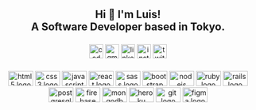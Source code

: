 <h2 align="center">Hi 👋 I'm Luis! <br>A Software Developer based in Tokyo.</h2>

###

<div align="center">
  <img src="https://img.shields.io/static/v1?message=Codepen&logo=codepen&label=&color=000000&logoColor=white&labelColor=&style=for-the-badge" height="28" alt="codepen logo"  />
  <img src="https://img.shields.io/static/v1?message=Gmail&logo=gmail&label=&color=D14836&logoColor=white&labelColor=&style=for-the-badge" height="28" alt="gmail logo"  />
  <img src="https://img.shields.io/static/v1?message=LinkedIn&logo=linkedin&label=&color=0077B5&logoColor=white&labelColor=&style=for-the-badge" height="28" alt="linkedin logo"  />
  <img src="https://img.shields.io/static/v1?message=Instagram&logo=instagram&label=&color=E4405F&logoColor=white&labelColor=&style=for-the-badge" height="28" alt="instagram logo"  />
  <img src="https://img.shields.io/static/v1?message=Twitter&logo=twitter&label=&color=1DA1F2&logoColor=white&labelColor=&style=for-the-badge" height="28" alt="twitter logo"  />
</div>

###

<div align="center">
  <img src="https://cdn.jsdelivr.net/gh/devicons/devicon/icons/html5/html5-original.svg" height="30" width="50" alt="html5 logo"  />
  <img src="https://cdn.jsdelivr.net/gh/devicons/devicon/icons/css3/css3-original.svg" height="30" width="50" alt="css3 logo"  />
  <img src="https://cdn.jsdelivr.net/gh/devicons/devicon/icons/javascript/javascript-original.svg" height="30" width="50" alt="javascript logo"  />
  <img src="https://cdn.jsdelivr.net/gh/devicons/devicon/icons/react/react-original.svg" height="30" width="50" alt="react logo"  />
  <img src="https://cdn.jsdelivr.net/gh/devicons/devicon/icons/sass/sass-original.svg" height="30" width="50" alt="sass logo"  />
  <img src="https://cdn.jsdelivr.net/gh/devicons/devicon/icons/bootstrap/bootstrap-original.svg" height="30" width="50" alt="bootstrap logo"  />
  <img src="https://cdn.jsdelivr.net/gh/devicons/devicon/icons/nodejs/nodejs-original.svg" height="30" width="50" alt="nodejs logo"  />
  <img src="https://cdn.jsdelivr.net/gh/devicons/devicon/icons/ruby/ruby-plain.svg" height="30" width="50" alt="ruby logo"  />
  <img src="https://cdn.jsdelivr.net/gh/devicons/devicon/icons/rails/rails-plain.svg" height="30" width="50" alt="rails logo"  />
  <img src="https://cdn.jsdelivr.net/gh/devicons/devicon/icons/postgresql/postgresql-original.svg" height="30" width="50" alt="postgresql logo"  />
  <img src="https://cdn.jsdelivr.net/gh/devicons/devicon/icons/firebase/firebase-plain.svg" height="30" width="50" alt="firebase logo"  />
  <img src="https://cdn.jsdelivr.net/gh/devicons/devicon/icons/mongodb/mongodb-original.svg" height="30" width="50" alt="mongodb logo"  />
  <img src="https://cdn.jsdelivr.net/gh/devicons/devicon/icons/heroku/heroku-original.svg" height="30" width="50" alt="heroku logo"  />
  <img src="https://cdn.jsdelivr.net/gh/devicons/devicon/icons/git/git-original.svg" height="30" width="50" alt="git logo"  />
  <img src="https://cdn.jsdelivr.net/gh/devicons/devicon/icons/figma/figma-original.svg" height="30" width="50" alt="figma logo"  />
</div>

###
